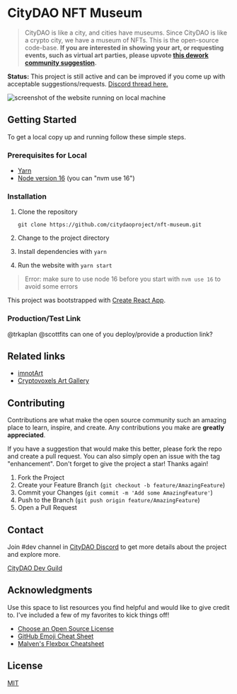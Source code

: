 # CityDAO NFT Museum

> CityDAO is like a city, and cities have museums. Since CityDAO is like a crypto city, we have a museum of NFTs. This is the open-source code-base. **If you are interested in showing your art, or requesting events, such as virtual art parties, please upvote [this dework community suggestion](https://app.dework.xyz/citydao/engineering-2/community?taskId=278aeddc-c53d-4b89-ac8c-f0f60a315032).**

**Status:**
This project is still active and can be improved if you come up with acceptable suggestions/requests. [Discord thread here.](https://discord.com/channels/860356969521217536/1019345802495275120)

![screenshot of the website running on local machine](https://user-images.githubusercontent.com/62179036/202001991-1120763e-eee0-4e33-b9f4-776aa48a0bef.png)

## Getting Started

To get a local copy up and running follow these simple steps.

### Prerequisites for Local

- [Yarn](https://yarnpkg.com/)
- [Node version 16](https://nodejs.org/) (you can "nvm use 16")

### Installation

1. Clone the repository

   `git clone https://github.com/citydaoproject/nft-museum.git`

2. Change to the project directory
3. Install dependencies with `yarn`
4. Run the website with `yarn start`

> Error: make sure to use node 16 before you start with `nvm use 16` to avoid some errors

This project was bootstrapped with [Create React App](https://github.com/facebook/create-react-app).

### Production/Test Link

@trkaplan @scottfits can one of you deploy/provide a production link?

## Related links

- [imnotArt](https://www.imnotart.com/)
- [Cryptovoxels Art Gallery](https://www.voxels.com/play?coords=SE@6692W,77N)

## Contributing

Contributions are what make the open source community such an amazing place to learn, inspire, and create. Any contributions you make are **greatly appreciated**.

If you have a suggestion that would make this better, please fork the repo and create a pull request. You can also simply open an issue with the tag "enhancement".
Don't forget to give the project a star! Thanks again!

1. Fork the Project
2. Create your Feature Branch (`git checkout -b feature/AmazingFeature`)
3. Commit your Changes (`git commit -m 'Add some AmazingFeature'`)
4. Push to the Branch (`git push origin feature/AmazingFeature`)
5. Open a Pull Request

## Contact

Join #dev channel in [CityDAO Discord](https://discord.gg/B9YbPNwcD3) to get more details about the project and explore more.

[CityDAO Dev Guild](https://www.citydao.io/guilds/dev)

## Acknowledgments

Use this space to list resources you find helpful and would like to give credit to. I've included a few of my favorites to kick things off!

- [Choose an Open Source License](https://choosealicense.com)
- [GitHub Emoji Cheat Sheet](https://www.webpagefx.com/tools/emoji-cheat-sheet)
- [Malven's Flexbox Cheatsheet](https://flexbox.malven.co/)

## License

[MIT](https://choosealicense.com/licenses/mit/)
